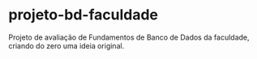 # projeto-bd-faculdade
Projeto de avaliação de Fundamentos de Banco de Dados da faculdade, criando do zero uma ideia original.
